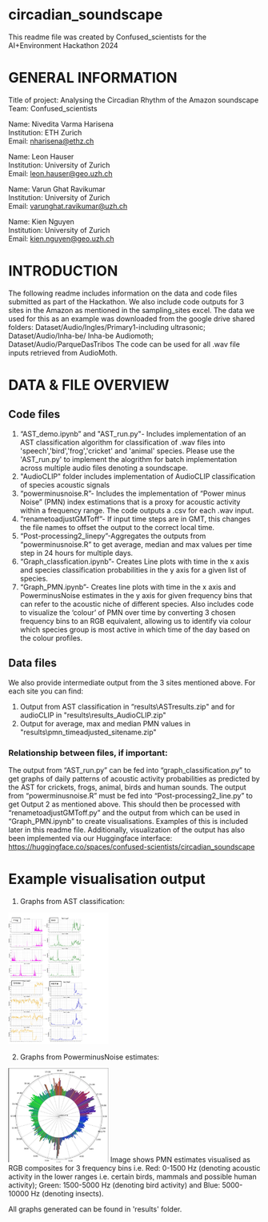 # circadian_soundscape
This readme file was created by Confused_scientists for the AI+Environment Hackathon 2024

# GENERAL INFORMATION
Title of project: Analysing the Circadian Rhythm of the Amazon soundscape
Team: Confused_scientists

Name: Nivedita Varma Harisena \
Institution: ETH Zurich \
Email: nharisena@ethz.ch

Name: Leon Hauser \
Institution: University of Zurich \
Email: leon.hauser@geo.uzh.ch

Name: Varun Ghat Ravikumar \
Institution: University of Zurich \
Email: varunghat.ravikumar@uzh.ch

Name: Kien Nguyen \
Institution: University of Zurich \
Email: kien.nguyen@geo.uzh.ch

# INTRODUCTION
The following readme includes information on the data and code files submitted as part of the Hackathon. We also include code outputs for 3 sites in the Amazon as mentioned in the sampling_sites excel. The data we used for this as an example was downloaded from the google drive shared folders: Dataset/Audio/Ingles/Primary1-including ultrasonic; Dataset/Audio/Inha-be/ Inha-be Audiomoth; Dataset/Audio/ParqueDasTribos
The code can be used for all .wav file inputs retrieved from AudioMoth.
	
# DATA & FILE OVERVIEW
## Code files
1.	“AST_demo.ipynb” and "AST_run.py"- Includes implementation of an AST classification algorithm for classification of .wav files into 'speech','bird','frog','cricket' and 'animal' species. Please use the 'AST_run.py' to implement the alogrithm for batch implementation across multiple audio files denoting a soundscape. 
2.	"AudioCLIP" folder includes implementation of AudioCLIP classification of species acoustic signals
3.	“powerminusnoise.R”- Includes the implementation of “Power minus Noise” (PMN) index estimations that is a proxy for acoustic activity within a frequency range. The code outputs a .csv for each .wav input.
4.	“renametoadjustGMToff”- If input time steps are in GMT, this changes the file names to offset the output to the correct local time. 
5.	“Post-processing2_linepy”-Aggregates the outputs from “powerminusnoise.R” to get average, median and max values per time step in 24 hours for multiple days.
6.	“Graph_classfication.ipynb”- Creates Line plots with time in the x axis and species classification probabilities in the y axis for a given list of species.
7.	“Graph_PMN.ipynb”- Creates line plots with time in the x axis and PowerminusNoise estimates in the y axis for given frequency bins that can refer to the acoustic niche of different species. Also includes code to visualize the ‘colour’ of PMN over time by converting 3 chosen frequency bins to an RGB equivalent, allowing us to identify via colour which species group is most active in which time of the day based on the colour profiles.

## Data files
We also provide intermediate output from the 3 sites mentioned above. For each site you can find:
1.	Output from AST classification in “results\ASTresults.zip" and for audioCLIP in "results\results_AudioCLIP.zip"
2.	Output for average, max and median PMN values in "results\pmn_timeadjusted_sitename.zip"

### Relationship between files, if important: 
The output from “AST_run.py” can be fed into “graph_classification.py” to get graphs of daily patterns of acoustic activity probabilities as predicted by the AST for crickets, frogs, animal, birds and human sounds.
The output from “powerminusnoise.R” must be fed into “Post-processing2_line.py” to get Output 2 as mentioned above. This should then be processed with “renametoadjustGMToff.py” and the output from which can be used in “Graph_PMN.ipynb” to create visualisations. Examples of this is included later in this readme file. 
Additionally, visualization of the output has also been implemented via our Huggingface interface: https://huggingface.co/spaces/confused-scientists/circadian_soundscape

# Example visualisation output

1.	Graphs from AST classification:  
<img loading="lazy" width="200px" src="./ASTclass_out.jpg" alt="ASTclass_out.jpg" />

2.	Graphs from PowerminusNoise estimates:
<img loading="lazy" width="200px" src="./RGB_cirlce_out.jpg" alt="RGB_cirlce_out.jpg" />
Image shows PMN estimates visualised as RGB composites for 3 frequency bins i.e. Red: 0-1500 Hz (denoting acoustic activity in the lower ranges i.e. certain birds, mammals and possible human activity); Green: 1500-5000 Hz (denoting bird activity) and Blue: 5000-10000 Hz (denoting insects).

All graphs generated can be found in 'results' folder.
